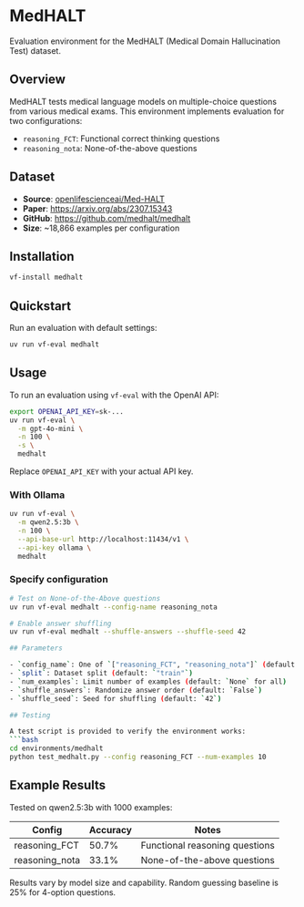 # MedHALT

Evaluation environment for the MedHALT (Medical Domain Hallucination Test) dataset.

## Overview

MedHALT tests medical language models on multiple-choice questions from various medical exams. This environment implements evaluation for two configurations:

- `reasoning_FCT`: Functional correct thinking questions
- `reasoning_nota`: None-of-the-above questions

## Dataset

- **Source**: [openlifescienceai/Med-HALT](https://huggingface.co/datasets/openlifescienceai/Med-HALT)
- **Paper**: https://arxiv.org/abs/2307.15343
- **GitHub**: https://github.com/medhalt/medhalt
- **Size**: ~18,866 examples per configuration

## Installation
```bash
vf-install medhalt
```

## Quickstart

Run an evaluation with default settings:
```bash
uv run vf-eval medhalt
```

## Usage

To run an evaluation using `vf-eval` with the OpenAI API:
```bash
export OPENAI_API_KEY=sk-...
uv run vf-eval \
  -m gpt-4o-mini \
  -n 100 \
  -s \
  medhalt
```

Replace `OPENAI_API_KEY` with your actual API key.

### With Ollama
```bash
uv run vf-eval \
  -m qwen2.5:3b \
  -n 100 \
  --api-base-url http://localhost:11434/v1 \
  --api-key ollama \
  medhalt
```

### Specify configuration
```bash
# Test on None-of-the-Above questions
uv run vf-eval medhalt --config-name reasoning_nota

# Enable answer shuffling
uv run vf-eval medhalt --shuffle-answers --shuffle-seed 42

## Parameters

- `config_name`: One of `["reasoning_FCT", "reasoning_nota"]` (default: `"reasoning_FCT"`)
- `split`: Dataset split (default: `"train"`)
- `num_examples`: Limit number of examples (default: `None` for all)
- `shuffle_answers`: Randomize answer order (default: `False`)
- `shuffle_seed`: Seed for shuffling (default: `42`)

## Testing

A test script is provided to verify the environment works:
```bash
cd environments/medhalt
python test_medhalt.py --config reasoning_FCT --num-examples 10
```

## Example Results

Tested on qwen2.5:3b with 1000 examples:

| Config | Accuracy | Notes |
|--------|----------|-------|
| reasoning_FCT | 50.7% | Functional reasoning questions |
| reasoning_nota | 33.1% | None-of-the-above questions |

Results vary by model size and capability. Random guessing baseline is 25% for 4-option questions.